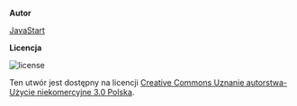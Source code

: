 **Autor**

[JavaStart](https://javastart.pl)

**Licencja**

![license](https://i.creativecommons.org/l/by-nc/3.0/pl/88x31.png)

Ten utwór jest dostępny na licencji [Creative Commons Uznanie autorstwa-Użycie niekomercyjne 3.0 Polska](http://creativecommons.org/licenses/by-nc/3.0/pl/).
